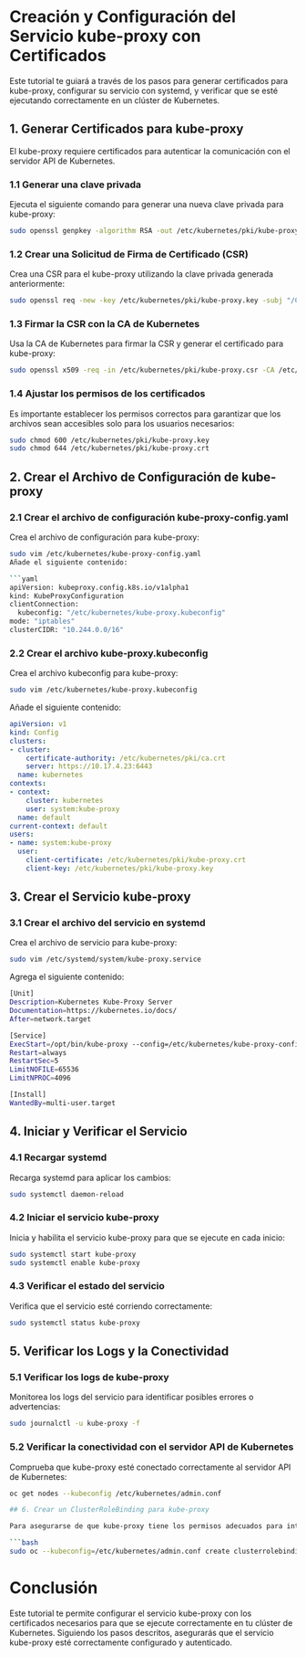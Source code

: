 
# Creación y Configuración del Servicio kube-proxy con Certificados

Este tutorial te guiará a través de los pasos para generar certificados para kube-proxy, configurar su servicio con systemd, y verificar que se esté ejecutando correctamente en un clúster de Kubernetes.

## 1. Generar Certificados para kube-proxy

El kube-proxy requiere certificados para autenticar la comunicación con el servidor API de Kubernetes.

### 1.1 Generar una clave privada

Ejecuta el siguiente comando para generar una nueva clave privada para kube-proxy:

```bash
sudo openssl genpkey -algorithm RSA -out /etc/kubernetes/pki/kube-proxy.key -pkeyopt rsa_keygen_bits:2048
```

### 1.2 Crear una Solicitud de Firma de Certificado (CSR)

Crea una CSR para el kube-proxy utilizando la clave privada generada anteriormente:

```bash
sudo openssl req -new -key /etc/kubernetes/pki/kube-proxy.key -subj "/CN=system:kube-proxy" -out /etc/kubernetes/pki/kube-proxy.csr
```

### 1.3 Firmar la CSR con la CA de Kubernetes

Usa la CA de Kubernetes para firmar la CSR y generar el certificado para kube-proxy:

```bash
sudo openssl x509 -req -in /etc/kubernetes/pki/kube-proxy.csr -CA /etc/kubernetes/pki/ca.crt -CAkey /etc/kubernetes/pki/ca.key -CAcreateserial -out /etc/kubernetes/pki/kube-proxy.crt -days 365
```

### 1.4 Ajustar los permisos de los certificados

Es importante establecer los permisos correctos para garantizar que los archivos sean accesibles solo para los usuarios necesarios:

```bash
sudo chmod 600 /etc/kubernetes/pki/kube-proxy.key
sudo chmod 644 /etc/kubernetes/pki/kube-proxy.crt
```

## 2. Crear el Archivo de Configuración de kube-proxy
   
### 2.1 Crear el archivo de configuración kube-proxy-config.yaml

Crea el archivo de configuración para kube-proxy:

```bash
sudo vim /etc/kubernetes/kube-proxy-config.yaml
Añade el siguiente contenido:

```yaml
apiVersion: kubeproxy.config.k8s.io/v1alpha1
kind: KubeProxyConfiguration
clientConnection:
  kubeconfig: "/etc/kubernetes/kube-proxy.kubeconfig"
mode: "iptables"
clusterCIDR: "10.244.0.0/16"
```

### 2.2 Crear el archivo kube-proxy.kubeconfig

Crea el archivo kubeconfig para kube-proxy:

```bash
sudo vim /etc/kubernetes/kube-proxy.kubeconfig
```

Añade el siguiente contenido:

```yaml
apiVersion: v1
kind: Config
clusters:
- cluster:
    certificate-authority: /etc/kubernetes/pki/ca.crt
    server: https://10.17.4.23:6443
  name: kubernetes
contexts:
- context:
    cluster: kubernetes
    user: system:kube-proxy
  name: default
current-context: default
users:
- name: system:kube-proxy
  user:
    client-certificate: /etc/kubernetes/pki/kube-proxy.crt
    client-key: /etc/kubernetes/pki/kube-proxy.key
```

## 3. Crear el Servicio kube-proxy

### 3.1 Crear el archivo del servicio en systemd

Crea el archivo de servicio para kube-proxy:

```bash
sudo vim /etc/systemd/system/kube-proxy.service
```

Agrega el siguiente contenido:

```bash
[Unit]
Description=Kubernetes Kube-Proxy Server
Documentation=https://kubernetes.io/docs/
After=network.target

[Service]
ExecStart=/opt/bin/kube-proxy --config=/etc/kubernetes/kube-proxy-config.yaml
Restart=always
RestartSec=5
LimitNOFILE=65536
LimitNPROC=4096

[Install]
WantedBy=multi-user.target
```

## 4. Iniciar y Verificar el Servicio
   
### 4.1 Recargar systemd

Recarga systemd para aplicar los cambios:

```bash
sudo systemctl daemon-reload
```

### 4.2 Iniciar el servicio kube-proxy

Inicia y habilita el servicio kube-proxy para que se ejecute en cada inicio:

```bash
sudo systemctl start kube-proxy
sudo systemctl enable kube-proxy
```

### 4.3 Verificar el estado del servicio

Verifica que el servicio esté corriendo correctamente:

```bash
sudo systemctl status kube-proxy
```

## 5. Verificar los Logs y la Conectividad
   
### 5.1 Verificar los logs de kube-proxy

Monitorea los logs del servicio para identificar posibles errores o advertencias:

```bash
sudo journalctl -u kube-proxy -f
```

### 5.2 Verificar la conectividad con el servidor API de Kubernetes

Comprueba que kube-proxy esté conectado correctamente al servidor API de Kubernetes:

```bash
oc get nodes --kubeconfig /etc/kubernetes/admin.conf

## 6. Crear un ClusterRoleBinding para kube-proxy

Para asegurarse de que kube-proxy tiene los permisos adecuados para interactuar con el API de Kubernetes, debes crear un ClusterRoleBinding.

```bash
sudo oc --kubeconfig=/etc/kubernetes/admin.conf create clusterrolebinding kubelet-bootstrap --clusterrole=system:node --user=kubelet
```

# Conclusión

Este tutorial te permite configurar el servicio kube-proxy con los certificados necesarios para que se ejecute correctamente en tu clúster de Kubernetes. Siguiendo los pasos descritos, asegurarás que el servicio kube-proxy esté correctamente configurado y autenticado.